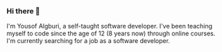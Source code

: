 ### Hi there 👋

I'm Yousof Algburi, a self-taught software developer. I've been teaching myself to code since the age of 12 (8 years now) through online courses. I'm currently searching for a job as a software developer.

<i class="fa-brands fa-react"></i>
